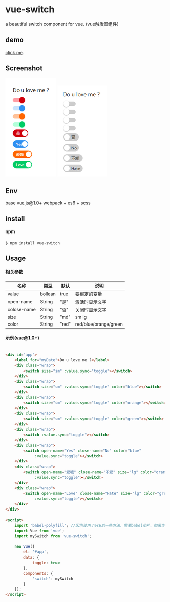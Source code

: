 # vue-switch

a beautiful switch component for vue. (vue触发器组件)

## demo

[click me](http://dai-siki.github.io/vue-switch/example/demo.html).

## Screenshot

![screenshot](screenshot/01.png)
![screenshot](screenshot/02.png)


## Env

base vue.js@1.0+
webpack + es6 + scss


## install

#### npm

```shell
$ npm install vue-switch
```

## Usage

#### 相关参数

| 名称              | 类型               | 默认             | 说明                                         |
| ----------------- | ----------------- | ---------------- | --------------------------------------------- |
| value             | bollean         | true            | 要绑定的变量    |
| open-name             | String            | "是"               | 激活时显示文字                   |
| colose-name            | String            | "否"     | 关闭时显示文字                                    |
| size           | String           | "md"            | sm lg              |
| color       | String            | "red"               | red/blue/orange/green                                     |


#### 示例(vue@1.0+)

```html

<div id="app">
	<label for="myDate">Do u love me ?</label>
	<div class="wrap">
		<switch size="sm" :value.sync="toggle"></switch>
	</div>
	<div class="wrap">
		<switch size="sm" :value.sync="toggle" color="blue"></switch>
	</div>
	<div class="wrap">
		<switch size="sm" :value.sync="toggle" color="orange"></switch>
	</div>
	<div class="wrap">
		<switch size="sm" :value.sync="toggle" color="green"></switch>
	</div>
	<div class="wrap">
		<switch :value.sync="toggle"></switch>
	</div>
	<div class="wrap">
		<switch open-name="Yes" close-name="No" color="blue"
			 :value.sync="toggle"></switch>
	</div>
	<div class="wrap">
		<switch open-name="爱哦" close-name="不爱" size="lg" color="orange"
			 :value.sync="toggle"></switch>
	</div>
	<div class="wrap">
		<switch open-name="Love" close-name="Hate" size="lg" color="green"
			 :value.sync="toggle"></switch>
	</div>
</div>

<script>
	import 'babel-polyfill'; //因为使用了es6的一些方法，需要babel垫片，如果你项目中已有相关兼容性方案，可忽略
	import Vue from 'vue';
	import mySwitch from 'vue-switch';

	new Vue({
		el: '#app',
		data: {
			toggle: true
		},
		components: {
			'switch': mySwitch
		}
	});
</script>

```
